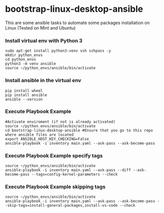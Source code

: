 # bootstrap-linux-desktop-ansible
This are some ansible tasks to automate some packages installation on Linux (Tested on Mint and Ubuntu)

### Install virtual env with Python 3
```
sudo apt-get install python3-venv ssh sshpass -y
mkdir python_envs
cd python_envs
python3 -m venv ansible
source ~/python_envs/ansible/bin/activate
```

### Install ansible in the virtual env
```
pip install wheel
pip install ansible
ansible --version
```

### Execute Playbook Example
```
#Activate enviroment (if not is already activated)
source ~/python_envs/ansible/bin/activate
cd bootstrap-linux-desktop-ansible #Ensure that you go to this repo where ansible files are located
export ANSIBLE_HOST_KEY_CHECKING=False
ansible-playbook -i inventory main.yaml --ask-pass --ask-become-pass
```

### Execute Playbook Example specify tags
```
source ~/python_envs/ansible/bin/activate
ansible-playbook -i inventory main.yaml --ask-pass --diff --ask-become-pass --tags=config-kernel-parameters --check
```



### Execute Playbook Example skipping tags
```
source ~/python_envs/ansible/bin/activate
ansible-playbook -i inventory main.yaml --ask-pass --ask-become-pass --skip-tags=install-general-packages,install-vs-code --check
```
